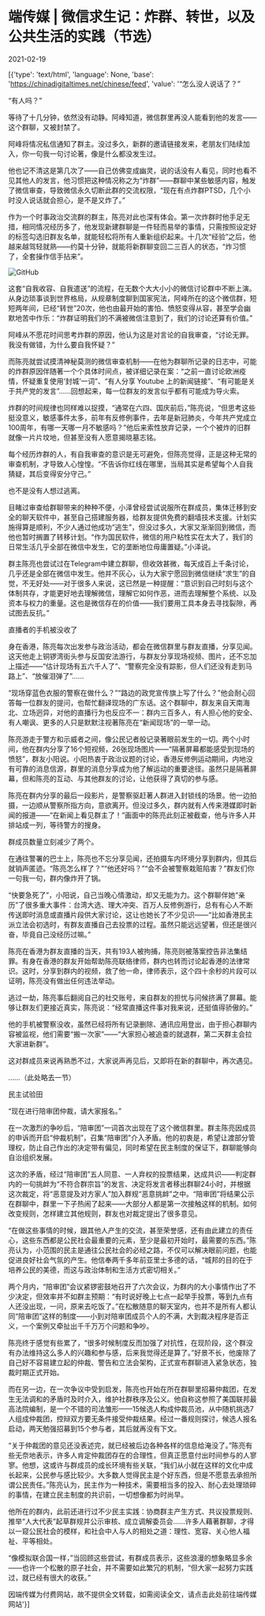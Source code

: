 # 端传媒 | 微信求生记：炸群、转世，以及公共生活的实践（节选）

2021-02-19

[{'type': 'text/html', 'language': None, 'base': 'https://chinadigitaltimes.net/chinese/feed', 'value': '“怎么没人说话了？”

“有人吗？”

等待了十几分钟，依然没有动静。阿峰知道，微信群里再没人能看到他的发言——这个群聊，又被封禁了。

阿峰将情况私信通知了群主。没过多久，新群的邀请链接发来，老朋友们陆续加入，你一句我一句讨论著，像是什么都没发生过。

他也记不清这是第几次了——自己仿佛变成幽灵，说的话没有人看见，同时也看不见其他人的发言，他习惯把这种情况称之为“炸群”——群聊中某些敏感内容，触发了微信审查，导致微信永久切断此群的交流权限，“现在有点炸群PTSD，几个小时没人说话就会担心，是不是又炸了。”

作为一个时事政治交流群的群主，陈亮对此也深有体会。第一次炸群时他手足无措，相同情况经历多了，他发现新建群聊是一件轻而易举的事情，只需按照设定好的标签勾选旧群友名单，就能轻松将所有人重新组织起来。十几次“经验”之后，他越来越驾轻就熟——约莫十分钟，就能将新群聊变回二三百人的状态，“炸习惯了，全套操作信手拈来”。

![GitHub](https://chinadigitaltimes.net/chinese/files/2021/02/5dc61e6f1b06d.jpg)

这套“自我收容、自我遣送”的流程，在无数个大大小小的微信讨论群中不断上演。从身边琐事谈到世界格局，从规章制度聊到国家宪法，阿峰所在的这个微信群，短短两年间，已经“转世”20次，他也由最开始的害怕、愤怒变得从容，甚至学会幽默地苦中作乐：“炸群证明我们的不满被微信注意到了，我们的讨论还算有价值。”

阿峰从不愿花时间思考炸群的原因，他认为这是对言论的自我审查，“讨论无罪。我没有做错，为什么要自我怀疑？”

而陈亮就尝试摸清神秘莫测的微信审查机制——在他为群聊所记录的日志中，可能的炸群原因伴随著一个个具体时间点，被详细记录在案：“之前一直讨论欧洲疫情，怀疑重复使用‘封城’一词”、“有人分享 Youtube 上的新闻链接”、“有可能是关于共产党的发言”……回想起来，每一位群友的发言似乎都有可能成为导火索。

炸群的时间规律也同样难以捉摸，“通常在六四、国庆前后，”陈亮说，“但思考这些挺没意义，敏感事件太多，前年有反修例事件，去年是新冠肺炎，今年共产党成立100周年，有哪一天哪一月不敏感吗？”他后来索性放弃记录，一个个被炸的旧群就像一片片坟地，但甚至没有人愿意揭晓墓志铭。

每个经历炸群的人，有自我审查的意识是无可避免，但陈亮觉得，正是这种无常的审查机制，才导致人心惶惶。“不告诉你红线在哪里，当局其实是希望每个人自我猜疑，其后变得安分守己。”

也不是没有人想过逃离。

目睹过审查给群聊带来的种种不便，小泽曾经尝试说服所在群成员，集体迁移到安全的聊天软件中，甚至自己搭建服务器，给群友提供免费的翻墙技术支援。计划实施得算是顺利，不少人通过他成功“逃生”，但没过多久，大家又渐渐回到微信，而他也暂时搁置了转移计划。“作为国民软件，微信的用户粘性实在太大了，我们的日常生活几乎全部在微信中发生，它的垄断地位毋庸置疑。”小泽说。

群主陈亮也尝试过在Telegram中建立群聊，但收效甚微，每天成百上千条讨论，几乎还是全部在微信中发生。他并不灰心，认为大家宁愿回到微信继续“求生”的自觉，不无好处——对于很多人来说，这已然是一种提醒：“意识到自己时刻与这个体制共存，才能更好地去理解微信，理解它如何作恶，进而去理解整个系统、以及资本与权力的重量。这也是微信存在的价值——我们要用工具本身去寻找裂隙，再试图去反抗。”

直播者的手机被没收了

身在香港，陈亮每次出发参与政治活动，都会在微信群里与群友直播，分享见闻。这天他走上铜锣湾街头参与反国安法游行，与群友分享现场视频、图片，还不忘加上描述——“估计现场有五六千人了”、“警察完全没有踪影，但人们还没有走到马路上”、“放催泪弹了”……

“现场穿蓝色衣服的警察在做什么？”“路边的政党宣传旗上写了什么？”他会耐心回答每一位群友的提问，也帮忙翻译现场的广东话。这个群聊中，群友来自天南海北、立场迥异，对他的直播行为也反应不一：群内三百多人，有人担心他的安全、有人嘲讽、更多的人只是默默注视著陈亮在“新闻现场”的一举一动。

陈亮游走于警方和示威者之间，像公民记者般记录著眼前发生的一切。两个小时间，他在群内分享了16个短视频，26张现场图片——“隔著屏幕都能感受到现场的愤怒”，群友小阳说。小阳热衷于政治议题的讨论，香港反修例运动期间，内地没有可靠的消息信源，群里的消息分享成为他了解运动的重要途径。虽然只是隔著屏幕，但和陈亮的互动、与其他群友的讨论，让他获得了真切的参与感。

陈亮在群内分享的最后一段影片，是警察驱赶著人群进入封锁线的场景。他一边拍摄，一边顺从警察所指方向，意欲离开。但没过多久，群内就有人传来港媒即时新闻的报道——“在新闻上看见群主了！”画面中的陈亮此刻正被截查，他与许多人并排站成一列，等待警方的搜身。

群成员数量立刻减少了两个。

在通往警署的巴士上，陈亮也不忘分享见闻，还拍摄车内环境分享到群内，但其后就销声匿迹。“陈亮怎么样了？”“他还好吗？”“会不会被警察栽赃陷害？”群友们你一句我一句，群内像炸开了锅。

“快要急死了”，小阳说，自己当晚心情激动，却又无能为力。这个群聊伴她“亲历”了很多重大事件：台湾大选、理大冲突、百万人反修例游行，总有有心人不断传送即时消息或直播片段供大家讨论，这让也她长了不少见识——“比如香港民主派立法会初选时，有群友直播自己去投票的过程。虽然只能远远望著，但还是很兴奋，毕竟自己没经历过嘛。”

陈亮在香港为群友直播的当天，共有193人被拘捕，陈亮则被落案控告非法集结罪。有身在香港的群友开始帮助陈亮联络律师，群内也转而讨论起香港的法律常识。这时，分享到群内的视频，救了他一命，律师表示，这个四十余秒的片段可以证明，陈亮没有做出任何违法举动。

逃过一劫，陈亮事后翻阅自己的社交账号，来自群友的担忧与问候挤满了屏幕。能够让群友们更接近真实，陈亮说：“经常直播这件事对我来说，还挺值得骄傲的。”

他的手机被警察没收，虽然已经将所有记录删除、通讯应用登出，由于担心群聊内容被监视，他们需要“搬一次家”——“大家担心被追查的就退群，第二天群主会拉大家进新群”。

这对群成员来说再熟悉不过，大家说声再见后，又即将在新的群聊中，再次遇见。

……（此处略去一节）

民主试验田

“现在进行陪审团仲裁，请大家报名。”

在一次激烈的争吵后，“陪审团”一词首次出现在了这个微信群里。群主陈亮因成员的申诉而开启“仲裁机制”，召集“陪审团”介入矛盾。他的初衷是，希望让渡部分管理权，防止自己作出的决定带有偏见，同时希望在民主制度的保证下，群聊能够向自治组织发展。

这次的矛盾，经过“陪审团”五人同意、一人弃权的投票结果，达成共识——判定群内的一句挑衅为“不符合群宗旨”的发言、决定将发言者移出群聊24小时，并根据这次裁定，将“恶意提及对方家人”加入群规“恶意挑衅”之中。“陪审团”将结果公示在群聊中，群里一下子热闹了起来——大部分人都是第一次接触这样的机制。如何改变规则，怎样建立其他规则，群友也对裁定提出了很多意见。

“在做这些事情的时候，跟其他人产生的交流，甚至荣誉感，还有由此建立的责任心，这些东西都是公民社会最重要的元素，至少是最初开始时，最需要的东西。”陈亮认为，小范围的民主是通往公民社会的必经之路，不仅可以解决眼前问题，也能促进良好社会气氛的产生。他信奉两千多年前亚里士多德的话，“城邦的目的在于培养公民的美德，而这与政治体制和生活方式密切相关。”

两个月内，“陪审团”会议紧锣密鼓地召开了六次会议，为群内的大小事情作出了不少决定，但效率并不如群主预期：“有时说好晚上七点一起举手投票，等到九点有人还没出现，一问，原来去吃饭了。”在松散随意的聊天室内，也并不是所有人都认同“陪审团”这样的制度——小到对陪审团成员个人的不满，大到裁决程序是否正义，一个案例又牵扯出千千万万个问题和争吵。

陈亮终于感觉有些累了，“很多时候制度反而加强了对抗性，在现阶段，这个群没有办法维持这么多人的兴趣和参与感，后来我觉得还是算了。”好景不长，他废除了自己好不容易建立起的仲裁、警告和立法会架构，正式宣布群聊进入紧急状态，独裁时期正式开始。

而在另一边，在一次争议中受到启发，陈亮也开始在所在群聊里招募仲裁团，在发生无法调和的矛盾时及时介入，维护社群秩序及公义。他自称这参照了美国联邦最高法院编制，是一个不错的司法雏形——15候选人构成仲裁员池，从中随机挑选7人组成仲裁团，控辩双方要无条件接受仲裁结果。经过一番规则探讨，候选人报名启动，两天勉强招募到15个参与者，其后就再没有下文。

“关于仲裁团的意见还没表述完，就已经被后边各种各样的信息给淹没了。”陈亮有些无奈地表示，许多人肯定仲裁团存在的合理性，但真正愿意付出时间参与的人寥寥。他想，这或许与群成员的成长环境有些关联，“我们从小就在这样的文化中成长起来，公民参与感比较少。大多数人觉得民主是个好东西，但是不愿意去承担所谓公民责任。”陈亮认为，民主作为一种技术，需要相当多的投入、耐心去处理琐碎的事情，在建立民主制度的共识前，一切想像都为时尚早。

他所在的群内，此前还进行过不少民主实践：协商群主产生方式、共议投票规则、推举“人大代表”起草群规并公示审核、成立调解委员会……许多人藉著群聊，才得以一窥公民社会的模样，和社会中人与人的相处之道：理性、宽容、关心他人福祉、平等相处。

“像模拟联合国一样，”当回顾这些尝试，有群成员表示，这些浪漫的想象略显多余——也许一个松散的原子社会，并不需要如此繁冗的机制，“但大家一起努力实践过，就已经有很大的收获。”

因端传媒为付费网站，故不提供全文转载，如需阅读全文，请点击此处前往端传媒网站'}]